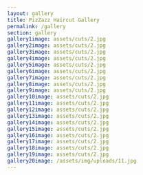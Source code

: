 ```yaml
---
layout: gallery
title: PizZazz Haircut Gallery
permalink: /gallery
section: gallery
gallery1image: assets/cuts/2.jpg
gallery2image: assets/cuts/2.jpg
gallery3image: assets/cuts/2.jpg
gallery4image: assets/cuts/2.jpg
gallery5image: assets/cuts/2.jpg
gallery6image: assets/cuts/2.jpg
gallery7image: assets/cuts/2.jpg
gallery8image: assets/cuts/2.jpg
gallery9image: assets/cuts/2.jpg
gallery10image: assets/cuts/2.jpg
gallery11image: assets/cuts/2.jpg
gallery12image: assets/cuts/2.jpg
gallery13image: assets/cuts/2.jpg
gallery14image: assets/cuts/2.jpg
gallery15image: assets/cuts/2.jpg
gallery16image: assets/cuts/2.jpg
gallery17image: assets/cuts/2.jpg
gallery18image: assets/cuts/2.jpg
gallery19image: assets/cuts/2.jpg
gallery20image: /assets/img/uploads/11.jpg
---
```


